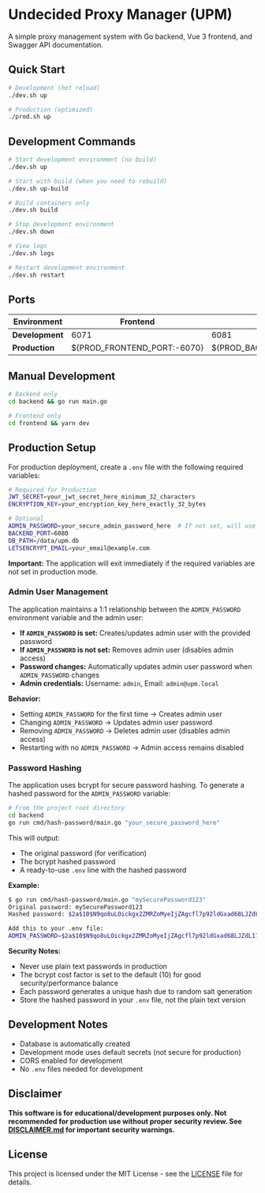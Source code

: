 # Undecided Proxy Manager (UPM)

A simple proxy management system with Go backend, Vue 3 frontend, and Swagger API documentation.

## Quick Start

```bash
# Development (hot reload)
./dev.sh up

# Production (optimized)
./prod.sh up
```

## Development Commands

```bash
# Start development environment (no build)
./dev.sh up

# Start with build (when you need to rebuild)
./dev.sh up-build

# Build containers only
./dev.sh build

# Stop development environment
./dev.sh down

# View logs
./dev.sh logs

# Restart development environment
./dev.sh restart
```

## Ports

| Environment | Frontend | Backend | Swagger |
|-------------|----------|---------|---------|
| **Development** | 6071 | 6081 | http://localhost:6081/swagger |
| **Production** | ${PROD_FRONTEND_PORT:-6070} | ${PROD_BACKEND_PORT:-6080} | http://localhost:${PROD_BACKEND_PORT:-6080}/swagger |

## Manual Development

```bash
# Backend only
cd backend && go run main.go

# Frontend only
cd frontend && yarn dev
```

## Production Setup

For production deployment, create a `.env` file with the following required variables:

```bash
# Required for Production
JWT_SECRET=your_jwt_secret_here_minimum_32_characters
ENCRYPTION_KEY=your_encryption_key_here_exactly_32_bytes

# Optional
ADMIN_PASSWORD=your_secure_admin_password_here  # If not set, will use default password
BACKEND_PORT=6080
DB_PATH=/data/upm.db
LETSENCRYPT_EMAIL=your_email@example.com
```

**Important:** The application will exit immediately if the required variables are not set in production mode.

### Admin User Management

The application maintains a 1:1 relationship between the `ADMIN_PASSWORD` environment variable and the admin user:

- **If `ADMIN_PASSWORD` is set:** Creates/updates admin user with the provided password
- **If `ADMIN_PASSWORD` is not set:** Removes admin user (disables admin access)
- **Password changes:** Automatically updates admin user password when `ADMIN_PASSWORD` changes
- **Admin credentials:** Username: `admin`, Email: `admin@upm.local`

**Behavior:**
- Setting `ADMIN_PASSWORD` for the first time → Creates admin user
- Changing `ADMIN_PASSWORD` → Updates admin user password
- Removing `ADMIN_PASSWORD` → Deletes admin user (disables admin access)
- Restarting with no `ADMIN_PASSWORD` → Admin access remains disabled

### Password Hashing

The application uses bcrypt for secure password hashing. To generate a hashed password for the `ADMIN_PASSWORD` variable:

```bash
# From the project root directory
cd backend
go run cmd/hash-password/main.go "your_secure_password_here"
```

This will output:
- The original password (for verification)
- The bcrypt hashed password
- A ready-to-use `.env` line with the hashed password

**Example:**
```bash
$ go run cmd/hash-password/main.go "mySecurePassword123"
Original password: mySecurePassword123
Hashed password: $2a$10$N9qo8uLOickgx2ZMRZoMyeIjZAgcfl7p92ldGxad68LJZdL17lhWy

Add this to your .env file:
ADMIN_PASSWORD=$2a$10$N9qo8uLOickgx2ZMRZoMyeIjZAgcfl7p92ldGxad68LJZdL17lhWy
```

**Security Notes:**
- Never use plain text passwords in production
- The bcrypt cost factor is set to the default (10) for good security/performance balance
- Each password generates a unique hash due to random salt generation
- Store the hashed password in your `.env` file, not the plain text version

## Development Notes

- Database is automatically created
- Development mode uses default secrets (not secure for production)
- CORS enabled for development
- No `.env` files needed for development

## Disclaimer

**This software is for educational/development purposes only. Not recommended for production use without proper security review. See [DISCLAIMER.md](DISCLAIMER.md) for important security warnings.**

## License

This project is licensed under the MIT License - see the [LICENSE](LICENSE) file for details.
